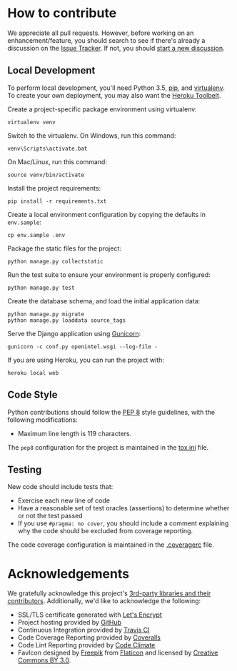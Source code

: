 # How to contribute

We appreciate all pull requests. However, before working on an enhancement/feature, you should search to see if there's 
already a discussion on the [Issue Tracker](https://github.com/twschiller/open-synthesis/issues). If not, you should 
[start a new discussion](https://github.com/twschiller/open-synthesis/issues/new).

## Local Development

To perform local development, you'll need Python 3.5, [pip](https://pip.pypa.io/en/stable/installing/),
and [virtualenv](https://virtualenv.pypa.io/en/stable/). To create your own deployment, you may also want
the [Heroku Toolbelt](https://devcenter.heroku.com/articles/getting-started-with-python#introduction).

Create a project-specific package environment using virtualenv:

    virtualenv venv

Switch to the virtualenv. On Windows, run this command:

    venv\Scripts\activate.bat
    
On Mac/Linux, run this command:

    source venv/bin/activate

Install the project requirements:

    pip install -r requirements.txt

Create a local environment configuration by copying the defaults in `env.sample`:

    cp env.sample .env
    
Package the static files for the project:
    
    python manage.py collectstatic
 
Run the test suite to ensure your environment is properly configured:

    python manage.py test

Create the database schema, and load the initial application data:

    python manage.py migrate
    python manage.py loaddata source_tags 
    
Serve the Django application using [Gunicorn](http://gunicorn.org/):

    gunicorn -c conf.py openintel.wsgi --log-file -
    
If you are using Heroku, you can run the project with:    
    
    heroku local web
    
## Code Style

Python contributions should follow the [PEP 8](https://www.python.org/dev/peps/pep-0008/) style guidelines, with the
following modifications:

- Maximum line length is 119 characters.

The `pep8` configuration for the project is maintained in the [tox.ini](tox.ini) file.

## Testing

New code should include tests that:

- Exercise each new line of code
- Have a reasonable set of test oracles (assertions) to determine whether or not the test passed
- If you use `#pragma: no cover`, you should include a comment explaining why the code should be excluded from coverage
reporting.

The code coverage configuration is maintained in the [.coveragerc](.coveragerc) file.

# Acknowledgements

We gratefully acknowledge this project's [3rd-party libraries and their contributors](requirements.txt). Additionally, 
we'd like to acknowledge the following:

* SSL/TLS certificate generated with [Let's Encrypt](https://letsencrypt.org/)
* Project hosting provided by [GitHub](https://github.com)
* Continuous Integration provided by [Travis CI](https://travis-ci.org/)
* Code Coverage Reporting provided by [Coveralls](https://coveralls.io/)
* Code Lint Reporting provided by [Code Climate](https://codeclimate.com/)
* FavIcon designed by [Freepik](http://www.freepik.com) from [Flaticon](http://www.flaticon.com)
and licensed by [Creative Commons BY 3.0](http://creativecommons.org/licenses/by/3.0/).
